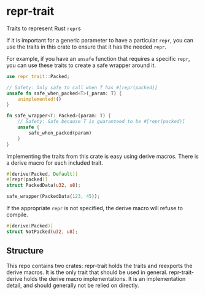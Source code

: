 # repr-trait

Traits to represent Rust `repr`s

If it is important for a generic parameter to have a particular `repr`, you can use
the traits in this crate to ensure that it has the needed `repr`.

For example, if you have an `unsafe` function that requires a specific `repr`,
you can use these traits to create a safe wrapper around it.

```rust
use repr_trait::Packed;

// Safety: Only safe to call when T has #[repr(packed)]
unsafe fn safe_when_packed<T>(_param: T) {
    unimplemented!()
}

fn safe_wrapper<T: Packed>(param: T) {
    // Safety: Safe because T is guaranteed to be #[repr(packed)]
    unsafe {
        safe_when_packed(param)
    }
}
```

Implementing the traits from this crate is easy using derive macros. There is a derive
macro for each included trait.

```rust
#[derive(Packed, Default)]
#[repr(packed)]
struct PackedData(u32, u8);

safe_wrapper(PackedData(123, 45));
```

If the appropriate `repr` is not specified, the derive macro will refuse to compile.

```rust
#[derive(Packed)]
struct NotPacked(u32, u8);
```

## Structure

This repo contains two crates: repr-trait holds the traits and reexports the derive
macros. It is the only trait that should be used in general. repr-trait-derive holds
the derive macro implementations. It is an implementation detail, and should generally
not be relied on directly.

